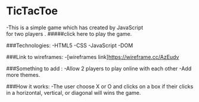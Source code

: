 # TicTacToe

-This is a simple game which has created by JavaScript  
for two players  .
#####click here to play the game.

###Technologies:
-HTML5
-CSS
-JavaScript
-DOM

###Link to wireframes:
-[wireframes link]https://wireframe.cc/AzEudv

###Something to add :
-Allow 2 players to play online with each other 
-Add more themes.

###How it works:
-The user choose X or O and clicks on a box if their clicks in a horizontal, vertical, or diagonal will wins the game.



